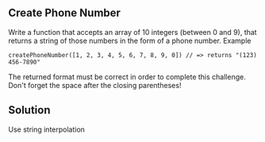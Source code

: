 ## Create Phone Number
Write a function that accepts an array of 10 integers (between 0 and 9), that returns a string of those numbers in the form of a phone number.
Example
```
createPhoneNumber([1, 2, 3, 4, 5, 6, 7, 8, 9, 0]) // => returns "(123) 456-7890"
```
The returned format must be correct in order to complete this challenge.  Don't forget the space after the closing parentheses!

## Solution
Use string interpolation